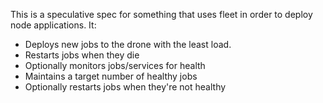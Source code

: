 This is a speculative spec for something that uses fleet in order to deploy node applications. It:

* Deploys new jobs to the drone with the least load.
* Restarts jobs when they die
* Optionally monitors jobs/services for health
* Maintains a target number of healthy jobs
* Optionally restarts jobs when they're not healthy
